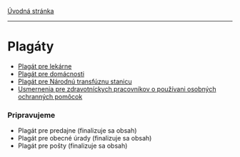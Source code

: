 [Úvodná stránka](../)

***
# Plagáty

* [Plagát pre lekárne](../projekty/plagaty/plagat-pre-lekarne.md)
* [Plagát pre domácnosti](../projekty/plagaty/plagat-pre-domacnosti.md)
* [Plagát pre Národnú transfúznu stanicu](../projekty/plagaty/plagat-pre-nts.md)
* [Usmernenia pre zdravotníckych pracovníkov o používani osobných ochranných pomôcok](../projekty/plagaty/plagat-pre-mz.md)

### Pripravujeme

* Plagát pre predajne (finalizuje sa obsah)
* Plagát pre obecné úrady (finalizuje sa obsah)
* Plagát pre pošty (finalizuje sa obsah)
